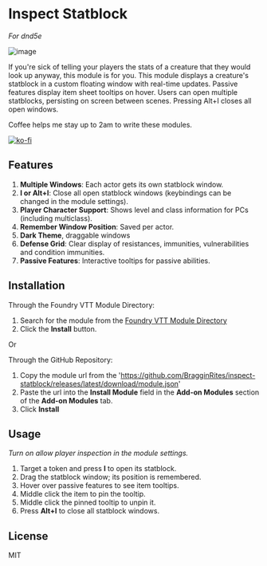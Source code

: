 # Inspect Statblock
*For dnd5e*

![image](https://github.com/user-attachments/assets/46e4c6bd-c967-4c21-91e1-df7280dae570)

If you're sick of telling your players the stats of a creature that they would look up anyway, this module is for you.
This module displays a creature's statblock in a custom floating window with real-time updates. Passive features display item sheet tooltips on hover. Users can open multiple statblocks, persisting on screen between scenes.
Pressing Alt+I closes all open windows.

Coffee helps me stay up to 2am to write these modules.

[![ko-fi](https://ko-fi.com/img/githubbutton_sm.svg)](https://ko-fi.com/bragginrites)

## Features

1. **Multiple Windows**: Each actor gets its own statblock window.
2. **I or Alt+I**: Close all open statblock windows (keybindings can be changed in the module settings).
3. **Player Character Support**: Shows level and class information for PCs (including multiclass).
4. **Remember Window Position**: Saved per actor.
5. **Dark Theme**, draggable windows
6. **Defense Grid**: Clear display of resistances, immunities, vulnerabilities and condition immunities.
7. **Passive Features**: Interactive tooltips for passive abilities.

## Installation

Through the Foundry VTT Module Directory:
1. Search for the module from the [Foundry VTT Module Directory](https://foundryvtt.com/packages/inspect-statblock/)
2. Click the **Install** button.

Or 

Through the GitHub Repository:
1. Copy the module url from the 'https://github.com/BragginRites/inspect-statblock/releases/latest/download/module.json'
2. Paste the url into the **Install Module** field in the **Add-on Modules** section of the **Add-on Modules** tab.
3. Click **Install**

## Usage

*Turn on allow player inspection in the module settings.*

1. Target a token and press **I** to open its statblock.
2. Drag the statblock window; its position is remembered.
3. Hover over passive features to see item tooltips.
4. Middle click the item to pin the tooltip.
5. Middle click the pinned tooltip to unpin it.
4. Press **Alt+I** to close all statblock windows.

## License

MIT
